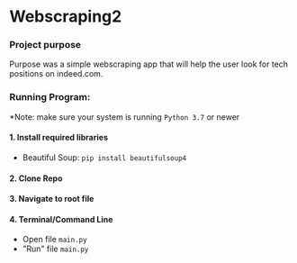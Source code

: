 # Webscraping2

### Project purpose
Purpose was a simple webscraping app that will help the user look for tech positions on indeed.com.

### Running Program:
*Note: make sure your system is running ```Python 3.7``` or newer
#### 1. Install required libraries
* Beautiful Soup: ```pip install beautifulsoup4```

#### 2. Clone Repo

#### 3. Navigate to root file

#### 4. Terminal/Command Line 
* Open file ```main.py```
* "Run" file ```main.py```
